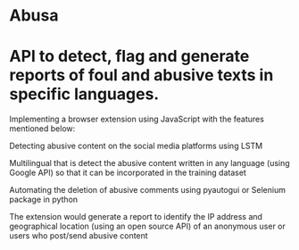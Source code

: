 # Abusa
API to detect, flag and generate reports of foul and abusive texts in specific languages.
=======
Implementing a browser extension using JavaScript with the features mentioned below:

Detecting abusive content on the social media platforms using LSTM 

Multilingual that is detect the abusive content written in any  language (using Google API) so that it can be incorporated in the training dataset

Automating the deletion of abusive comments using pyautogui or Selenium package in python

The extension would generate a report to identify the IP address and geographical location (using an open source API) of an anonymous user or users who post/send  abusive content
